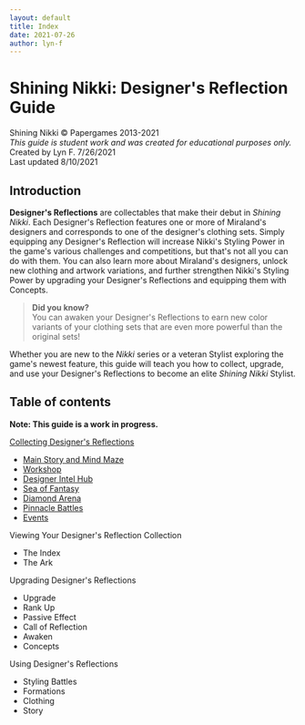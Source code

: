 ```yaml
---
layout: default
title: Index
date: 2021-07-26
author: lyn-f
---
```


# Shining Nikki: Designer's Reflection Guide

Shining Nikki ©️ Papergames 2013-2021  
*This guide is student work and was created for educational purposes only.*  
Created by Lyn F. 7/26/2021  
Last updated 8/10/2021

## Introduction

**Designer's Reflections** are collectables that make their debut in *Shining Nikki*. Each Designer's Reflection features one or more of Miraland's designers and corresponds to one of the designer's clothing sets. Simply equipping any Designer's Reflection will increase Nikki's Styling Power in the game's various challenges and competitions, but that's not all you can do with them. You can also learn more about Miraland's designers, unlock new clothing and artwork variations, and further strengthen Nikki's Styling Power by upgrading your Designer's Reflections and equipping them with Concepts.

> **Did you know?**  
> You can awaken your Designer's Reflections to earn new color variants of your clothing sets that are even more powerful than the original sets!

Whether you are new to the *Nikki* series or a veteran Stylist exploring the game's newest feature, this guide will teach you how to collect, upgrade, and use your Designer's Reflections to become an elite *Shining Nikki* Stylist.

## Table of contents

**Note: This guide is a work in progress.**

[Collecting Designer's Reflections](https://lyn-f.github.io/DR-guide/get/)  
* [Main Story and Mind Maze](https://lyn-f.github.io/DR-guide/get/#mainstory)
* [Workshop](https://lyn-f.github.io/DR-guide/get/#wshop)
* [Designer Intel Hub](https://lyn-f.github.io/DR-guide/get/#intel)
* [Sea of Fantasy](https://lyn-f.github.io/DR-guide/get/#fantasy)
* [Diamond Arena](https://lyn-f.github.io/DR-guide/get/#arena)
* [Pinnacle Battles](https://lyn-f.github.io/DR-guide/get/#pinnacle)
* [Events](https://lyn-f.github.io/DR-guide/get/#event)  

Viewing Your Designer's Reflection Collection
* The Index
* The Ark  

Upgrading Designer's Reflections  
* Upgrade
* Rank Up
* Passive Effect
* Call of Reflection
* Awaken
* Concepts  

Using Designer's Reflections  
* Styling Battles
* Formations
* Clothing
* Story
